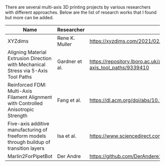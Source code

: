 There are several multi-axis 3D printing projects by various researchers with different approaches.
Below are the list of research works that I found but more can be added.

| Name  | Researcher | Link |
| ---|--|--|
| XYZdims | Rene K. Muller  | https://xyzdims.com/2021/02/08/3d-printing-penta-axis-pax-5-axis-printing-option/ |
| Aligning Material Extrusion Direction with Mechanical Stress via 5-Axis Tool Paths |Gardner et al.  | https://repository.lboro.ac.uk/articles/conference_contribution/Aligning_material_extrusion_direction_with_mechanical_stress_via_5-axis_tool_paths/9339410 |
| Reinforced FDM: Multi-Axis Filament Alignment with Controlled Anisotropic Strength | Fang et al.  | https://dl.acm.org/doi/abs/10.1145/3414685.3417834 |
| Five-axis additive manufacturing of freeform models through buildup of transition layers | Isa et al. | https://www.sciencedirect.com/science/article/pii/S0278612518301419?via%3Dihub |
|Marlin2ForPipetBot | Der Andre | https://github.com/DerAndere1/Marlin/wiki |
